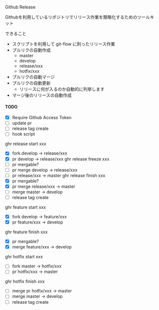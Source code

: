 Github Release

Githubを利用しているリポジトリでリリース作業を簡略化するためのツールキット

できること

- スクリプトを利用して git-flow に則ったリリース作業
 - プルリクの自動作成
   - master
   - develop
   - release/xxx
   - hotfix/xxx
 - プルリクの自動マージ
 - プルリクの自動更新
   - リリースに何が入るのか自動的に列挙します
 - マージ後のリリースの自動作成

#### TODO

- [x] Require Github Access Token
- [ ] update pr
- [ ] release tag create
- [ ] hook script

ghr release start xxx
  - [x] fork develop -> release/xxx
  - [x] pr develop -> release/xxx
ghr release freeze xxx
  - [ ] pr mergable?
  - [ ] pr merge develop -> release/xxx
  - [ ] pr release/xxx -> master
ghr release finish xxx
  - [x] pr mergable?
  - [x] pr merge release/xxx -> master
  - [ ] merge master -> develop
  - [ ] release tag create

ghr feature start xxx
  - [x] fork develop -> feature/xxx
  - [x] pr feature/xxx -> develop

ghr feature finish xxx
  - [x] pr mergable?
  - [x] merge feature/xxx -> develop

ghr hotfix start xxx
  - [ ] fork master -> hotfix/xxx
  - [ ] pr hotfix/xxx -> master

ghr hotfix finish xxx
  - [ ] merge pr hotfix/xxx -> master
  - [ ] merge master -> develop
  - [ ] release tag create
